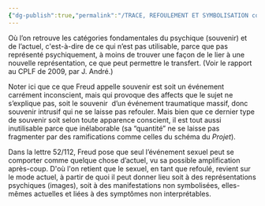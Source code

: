 ```yaml
---
{"dg-publish":true,"permalink":"/TRACE, REFOULEMENT ET SYMBOLISATION copie/Lettre 52/se comporte alors comme quelque chose d’actuel/","created":"2024-07-22T17:18:46.773-04:00","updated":"2025-08-22T21:49:47.257-04:00"}
---
```



Où l’on retrouve les catégories fondamentales du psychique (souvenir) et de l’actuel, c'est-à-dire de ce qui n’est pas utilisable, parce que pas représenté psychiquement, à moins de trouver une façon de le lier à une nouvelle représentation, ce que peut permettre le transfert. (Voir le rapport au CPLF de 2009, par J. André.)

Noter ici que ce que Freud appelle souvenir est soit un événement carrément inconscient, mais qui provoque des affects que le sujet ne s’explique pas, soit le souvenir  d’un événement traumatique massif, donc souvenir intrusif qui ne se laisse pas refouler. Mais bien que ce dernier type de souvenir soit selon toute apparence conscient, il est tout aussi inutilisable parce que inélaborable (sa “quantité” ne se laisse pas fragmenter par des ramifications comme celles du schéma du _Projet_).

Dans la lettre 52/112, Freud pose que seul l’événement sexuel peut se comporter comme quelque chose d’actuel, vu sa possible amplification après-coup. D'où l'on retient que le sexuel, en tant que refoulé, revient sur le mode actuel, à partir de quoi il peut donner lieu soit à des représentations psychiques (images), soit à des manifestations non symbolisées, elles-mêmes actuelles et liées à des symptômes non interprétables.